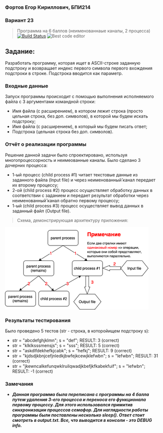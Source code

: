 ### Фортов Егор Кириллович, БПИ214
### Вариант 23
> Программа на 6 баллов (неименованнаые каналы, 2 процесса) [![Build Status](https://travis-ci.org/joemccann/dillinger.svg?branch=master)](https://travis-ci.org/joemccann/dillinger) ![Best code editor](https://img.shields.io/badge/Visual_Studio_Code-0078D4?style=for-the-badge&logo=visual%20studio%20code&logoColor=white) 

## Задание:
Разработать программу, которая ищет в ASCII-строке заданную подстроку и возвращает индекс первого символа первого вхождения подстроки в строке. Подстрока вводится как параметр.

### Входные данные
Запуск программы происходит с помощью выполнения исполняемого файла с 3 аргументами командной строки:
 - Имя файла (с расширением), в котором лежит строка (просто цельная строка, без доп. символов), в которой мы будем искать подстроку;
 - Имя файла (с расширением), в который мы будем писать ответ;
 - Подстрока (цельная строка без доп. символов).


### Отчёт о реализации программы
Решение данной задачи было спроектировано, используя многопроцессорность и неимеованные каналы. Было сделано 3 дочерних процесса:
 - 1-ый процесс (child process #1) читает текстовые данные из заданного файла (Input file) и через неименованный̆ канал передает их второму процессу;
 - 2-ой (child process #2) процесс осуществляет обработку данных в соответствии с заданием и передает результат обработки через неименованный̆ канал обратно первому процессу;
 - 1-ый (child process #3) процесс осуществляет вывод данных в заданный файл (Output file).

> Схема, демонстрирующая архитектуру приложения:

<img src="scheme.png" alt="Picture for VS Code" />


### Результаты тестирования
Было проведено 5 тестов (str - строка, в которойищем подстроку s):
 - str = "abcdefghjklmn"; s = "def"; RESULT: 3 (correct)
 - str = "klklksssmensjs"; s = "sss"; RESULT: 5 (correct)
 - str = "askdlfdekhefkjcabk"; s = "hefkj"; RESULT: 9 (correct)
 - str = "kjdsdjkbnjcefjnledkjbwfejkcewjklefwbn"; s = "lefwbn"; RESULT: 31 (correct)
 - str = "jkewncalkefunqwklruilqwadjkbefjkfkabekfuif"; s = "lefwbn"; RESULT: -1 (correct)

### Замечания
 - ***Данная программа была переписана с программы на 4 балла путем удаления 3-его процесса и переноса его функционала первому процессу. Для этого использовался примитив синхронизации процессов семафор. Для наглядности работы программы были поставлены несколько sleep(). Ответ стоит смотреть в output.txt. Все, что выводится в консоли - это DEBUG info.***




